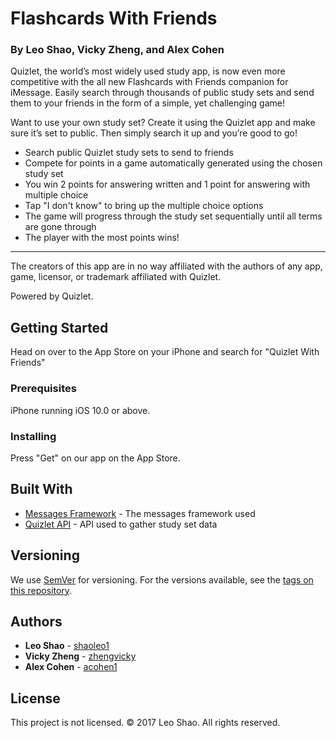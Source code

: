 # Flashcards With Friends
### By Leo Shao, Vicky Zheng, and Alex Cohen

Quizlet, the world’s most widely used study app, is now even more competitive with the all new Flashcards with Friends companion for iMessage. Easily search through thousands of public study sets and send them to your friends in the form of a simple, yet challenging game!

Want to use your own study set? Create it using the Quizlet app and make sure it’s set to public. Then simply search it up and you’re good to go!

- Search public Quizlet study sets to send to friends
- Compete for points in a game automatically generated using the chosen study set
- You win 2 points for answering written and 1 point for answering with multiple choice
- Tap "I don't know" to bring up the multiple choice options
- The game will progress through the study set sequentially until all terms are gone through
- The player with the most points wins!

****

The creators of this app are in no way affiliated with the authors of any app, game, licensor, or trademark affiliated with Quizlet.

Powered by Quizlet.

## Getting Started

Head on over to the App Store on your iPhone and search for "Quizlet With Friends"

### Prerequisites

iPhone running iOS 10.0 or above.

### Installing

Press "Get" on our app on the App Store.

## Built With

* [Messages Framework](https://developer.apple.com/documentation/messages) - The messages framework used
* [Quizlet API](https://quizlet.com/api/2.0/docs) - API used to gather study set data

## Versioning

We use [SemVer](http://semver.org/) for versioning. For the versions available, see the [tags on this repository](https://github.com/shaoleo1/QuizletWithFriends/tags). 

## Authors

* **Leo Shao** - [shaoleo1](https://github.com/shaoleo1)
* **Vicky Zheng** - [zhengvicky](https://github.com/zhengvicky)
* **Alex Cohen** - [acohen1](https://github.com/acohen1)

## License

This project is not licensed. © 2017 Leo Shao. All rights reserved.
